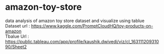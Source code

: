 # amazon-toy-store
data analysis of  amazon toy store dataset and visualize using tablue<br>
Dataset url : https://www.kaggle.com/PromptCloudHQ/toy-products-on-amazon<br>
Tbalue Url : https://public.tableau.com/app/profile/kaushik.dwivedi/viz/cl_16311120931090/Sheet2
